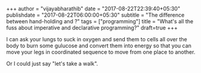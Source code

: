 +++
author = "vijayabharathib"
date = "2017-08-22T22:39:40+05:30"
publishdate = "2017-08-22T06:00:00+05:30"
subtitle = "The difference between hand-holding and ?"
tags = ["programming"]
title = "What's all the fuss about imperative and declarative programming?"
draft=true
+++


I can ask your lungs to suck in oxygen and send them to cells all over the body to burn some gulucose and convert them into energy so that you can move your legs in coordinated sequence to move from one place to another.

Or I could just say "let's take a walk".
